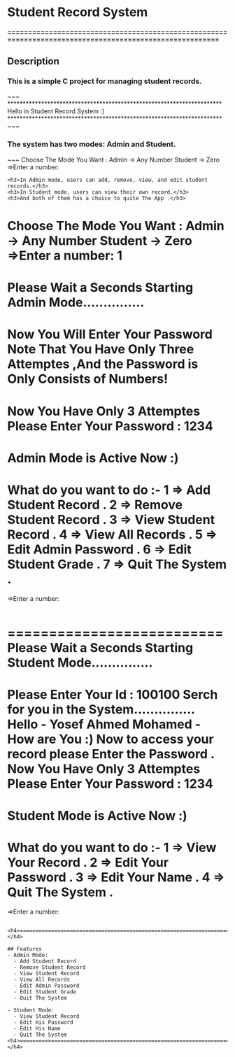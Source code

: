 # Student Record System
<h4>========================================================================================================</h4>

## Description
<h3>This is a simple C project for managing student records.</h3>
~~~
**********************************************************************
                Hello in Student Record System :)
**********************************************************************
~~~
<h3>The system has two modes: Admin and Student.</h3>
~~~
Choose The Mode You Want :       Admin -> Any Number     Student -> Zero
=>Enter a number:

~~~
<h3>In Admin mode, users can add, remove, view, and edit student records.</h3>
<h3>In Student mode, users can view their own record.</h3>
<h3>And both of them has a choice to quite The App .</h3>
~~~
Choose The Mode You Want :       Admin -> Any Number     Student -> Zero
=>Enter a number: 1
==========================
Please Wait a Seconds Starting Admin Mode...............
==========================
Now You Will Enter Your Password Note That You Have Only Three Attemptes ,And the Password is Only Consists of Numbers!
==========================
Now You Have Only 3 Attemptes   Please Enter Your Password :  1234
==========================
Admin Mode is Active Now :)
============================================================================================
What do you want to do :-
    1 => Add Student Record .
    2 => Remove Student Record .
    3 => View Student Record .
    4 => View All Records .
    5 => Edit Admin Password .
    6 => Edit Student Grade .
    7 => Quit The System .
==========================
=>Enter a number:
~~~

~~~
==========================
Please Wait a Seconds Starting Student Mode...............
==========================
Please Enter Your Id :  100100
Serch for you in the System...............
Hello - Yosef Ahmed Mohamed - How are You :)
Now to access your record please Enter the Password .
Now You Have Only 3 Attemptes   Please Enter Your Password :  1234
==========================
Student Mode is Active Now :)
============================================================================================
What do you want to do :-
    1 => View Your Record .
    2 => Edit Your Password .
    3 => Edit Your Name .
    4 => Quit The System .
==========================
=>Enter a number:
~~~

<h4>========================================================================================================</h4>

## Features
- Admin Mode:
  - Add Student Record
  - Remove Student Record
  - View Student Record
  - View All Records
  - Edit Admin Password
  - Edit Student Grade
  - Quit The System

- Student Mode:
  - View Student Record
  - Edit His Password
  - Edit His Name
  - Quit The System
<h4>========================================================================================================</h4>

